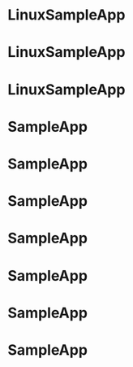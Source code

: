 # LinuxSampleApp
# LinuxSampleApp
# LinuxSampleApp
# SampleApp
# SampleApp
# SampleApp
# SampleApp
# SampleApp
# SampleApp
# SampleApp
